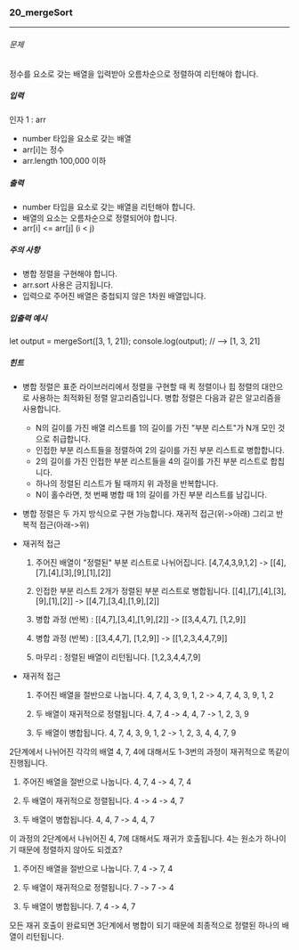 ### 20_mergeSort

***

###### 문제 

정수를 요소로 갖는 배열을 입력받아 오름차순으로 정렬하여 리턴해야 합니다.

##### 입력

인자 1 : arr
- number 타입을 요소로 갖는 배열
- arr[i]는 정수
- arr.length 100,000 이하

##### 출력

- number 타입을 요소로 갖는 배열을 리턴해야 합니다.
- 배열의 요소는 오름차순으로 정렬되어야 합니다.
- arr[i] <= arr[j] (i < j)

##### 주의 사항

- 병합 정렬을 구현해야 합니다.
- arr.sort 사용은 금지됩니다.
- 입력으로 주어진 배열은 중첩되지 않은 1차원 배열입니다.

##### 입출력 예시

let output = mergeSort([3, 1, 21]);
console.log(output); // --> [1, 3, 21]

##### 힌트

- 병합 정렬은 표준 라이브러리에서 정렬을 구현할 때 퀵 정렬이나 힙 정렬의 대안으로 사용하는 최적화된 정렬 알고리즘입니다. 병합 정렬은 다음과 같은 알고리즘을 사용합니다.
  - N의 길이를 가진 배열 리스트를 1의 길이를 가진 "부분 리스트"가 N개 모인 것으로 취급합니다.
  - 인접한 부분 리스트들을 정렬하여 2의 길이를 가진 부분 리스트로 병합합니다.
  - 2의 길이를 가진 인접한 부분 리스트들을 4의 길이를 가진 부분 리스트로 합칩니다.
  - 하나의 정렬된 리스트가 될 때까지 위 과정을 반복합니다.
  - N이 홀수라면, 첫 번째 병합 때 1의 길이를 가진 부분 리스트를 남깁니다.

- 병합 정렬은 두 가지 방식으로 구현 가능합니다. 재귀적 접근(위->아래) 그리고 반복적 접근(아래->위)

- 재귀적 접근
  1. 주어진 배열이 "정렬된" 부분 리스트로 나뉘어집니다.
  [4,7,4,3,9,1,2] -> [[4],[7],[4],[3],[9],[1],[2]]

  2. 인접한 부분 리스트 2개가 정렬된 부분 리스트로 병합됩니다.
  [[4],[7],[4],[3],[9],[1],[2]] -> [[4,7],[3,4],[1,9],[2]]

  2. 병합 과정 (반복) :
  [[4,7],[3,4],[1,9],[2]] -> [[3,4,4,7], [1,2,9]]

  2. 병합 과정 (반복) :
  [[3,4,4,7], [1,2,9]] -> [[1,2,3,4,4,7,9]]

  3. 마무리 : 정렬된 배열이 리턴됩니다.
  [1,2,3,4,4,7,9]

  
- 재귀적 접근

  1. 주어진 배열을 절반으로 나눕니다.
  4, 7, 4, 3, 9, 1, 2 -> 4, 7, 4, 3, 9, 1, 2

  2. 두 배열이 재귀적으로 정렬됩니다.
  4, 7, 4 -> 4, 4, 7 -> 1, 2, 3, 9

  3. 두 배열이 병합됩니다.
  4, 7, 4, 3, 9, 1, 2 -> 1, 2, 3, 4, 4, 7, 9

2단계에서 나뉘어진 각각의 배열 4, 7, 4에 대해서도 1-3번의 과정이 재귀적으로 똑같이 진행됩니다.

  1. 주어진 배열을 절반으로 나눕니다.
  4, 7, 4 -> 4, 7, 4

  2. 두 배열이 재귀적으로 정렬됩니다.
  4 -> 4 -> 4, 7

  3. 두 배열이 병합됩니다.
  4, 4, 7 -> 4, 4, 7

이 과정의 2단계에서 나뉘어진 4, 7에 대해서도 재귀가 호출됩니다.
4는 원소가 하나이기 때문에 정렬하지 않아도 되겠죠?

  1. 주어진 배열을 절반으로 나눕니다.
  7, 4 -> 7, 4

  2. 두 배열이 재귀적으로 정렬됩니다.
  7 -> 7 -> 4

  3. 두 배열이 병합됩니다.
  7, 4 -> 4, 7

모든 재귀 호출이 완료되면 3단계에서 병합이 되기 때문에 최종적으로 정렬된 하나의 배열이 리턴됩니다.


